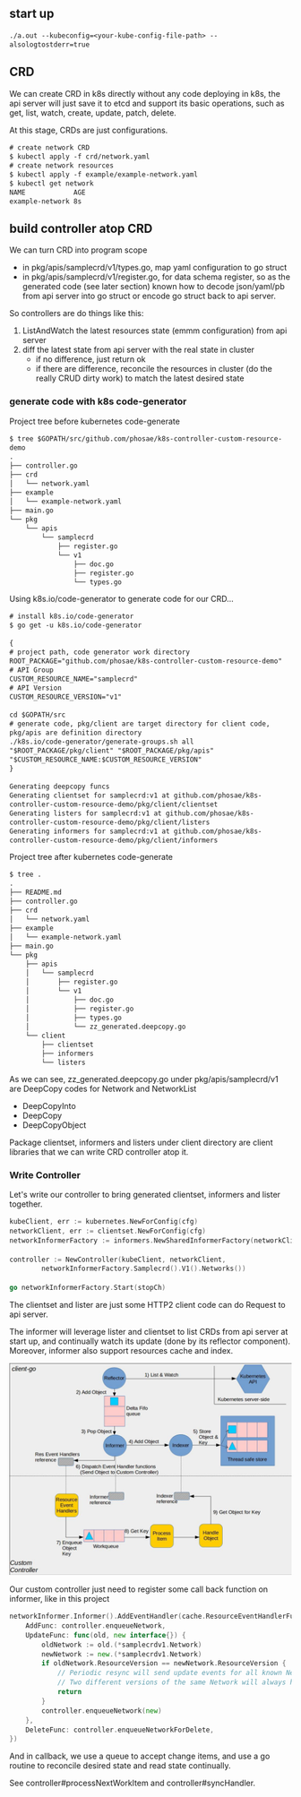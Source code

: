 ## start up
```
./a.out --kubeconfig=<your-kube-config-file-path> --alsologtostderr=true
```
## CRD
We can create CRD in k8s directly without any code deploying in k8s, 
the api server will just save it to etcd and support its basic operations, such as get, list, watch, create, update, patch, delete.

At this stage, CRDs are just configurations.

```
# create network CRD
$ kubectl apply -f crd/network.yaml
# create network resources
$ kubectl apply -f example/example-network.yaml
$ kubectl get network
NAME            AGE
example-network 8s
```

## build controller atop CRD
We can turn CRD into program scope
* in pkg/apis/samplecrd/v1/types.go, map yaml configuration to go struct
* in pkg/apis/samplecrd/v1/register.go, for data schema register, so as the generated code (see later section) known how to decode json/yaml/pb from api server into go struct or encode go struct back to api server.

So controllers are do things like this:
1. ListAndWatch the latest resources state (emmm configuration) from api server
2. diff the latest state from api server with the real state in cluster
   * if no difference, just return ok
   * if there are difference, reconcile the resources in cluster (do the really CRUD dirty work) to match the latest desired state

### generate code with k8s code-generator
Project tree before kubernetes code-generate
```
$ tree $GOPATH/src/github.com/phosae/k8s-controller-custom-resource-demo
.
├── controller.go
├── crd
│   └── network.yaml
├── example
│   └── example-network.yaml
├── main.go
└── pkg
    └── apis
        └── samplecrd
            ├── register.go
            └── v1
                ├── doc.go
                ├── register.go
                └── types.go
```
Using k8s.io/code-generator to generate code for our CRD...
```
# install k8s.io/code-generator
$ go get -u k8s.io/code-generator

{
# project path, code generator work directory
ROOT_PACKAGE="github.com/phosae/k8s-controller-custom-resource-demo"
# API Group
CUSTOM_RESOURCE_NAME="samplecrd"
# API Version
CUSTOM_RESOURCE_VERSION="v1"

cd $GOPATH/src
# generate code, pkg/client are target directory for client code, pkg/apis are definition directory
./k8s.io/code-generator/generate-groups.sh all "$ROOT_PACKAGE/pkg/client" "$ROOT_PACKAGE/pkg/apis" "$CUSTOM_RESOURCE_NAME:$CUSTOM_RESOURCE_VERSION"
}

Generating deepcopy funcs
Generating clientset for samplecrd:v1 at github.com/phosae/k8s-controller-custom-resource-demo/pkg/client/clientset
Generating listers for samplecrd:v1 at github.com/phosae/k8s-controller-custom-resource-demo/pkg/client/listers
Generating informers for samplecrd:v1 at github.com/phosae/k8s-controller-custom-resource-demo/pkg/client/informers
```
Project tree after kubernetes code-generate
```
$ tree .
.
├── README.md
├── controller.go
├── crd
│   └── network.yaml
├── example
│   └── example-network.yaml
├── main.go
└── pkg
    ├── apis
    │   └── samplecrd
    │       ├── register.go
    │       └── v1
    │           ├── doc.go
    │           ├── register.go
    │           ├── types.go
    │           └── zz_generated.deepcopy.go
    └── client
        ├── clientset
        ├── informers
        └── listers
```
As we can see, zz_generated.deepcopy.go under pkg/apis/samplecrd/v1 are DeepCopy codes for Network and NetworkList
* DeepCopyInto
* DeepCopy
* DeepCopyObject

Package clientset, informers and listers under client directory are client libraries that we can write CRD controller atop it.

### Write Controller
Let's write our controller to bring generated clientset, informers and lister together.
 
```go
kubeClient, err := kubernetes.NewForConfig(cfg)
networkClient, err := clientset.NewForConfig(cfg)
networkInformerFactory := informers.NewSharedInformerFactory(networkClient, time.Second*30)

controller := NewController(kubeClient, networkClient,
		networkInformerFactory.Samplecrd().V1().Networks())

go networkInformerFactory.Start(stopCh)
```
The clientset and lister are just some HTTP2 client code can do Request to api server. 

The informer will leverage lister and clientset to list CRDs from api server at start up, and continually watch its update (done by its reflector component). 
Moreover, informer also support resources cache and index.

![](./client-go-controller-interaction.jpeg)

Our custom controller just need to register some call back function on informer, like in this project

```go
networkInformer.Informer().AddEventHandler(cache.ResourceEventHandlerFuncs{
    AddFunc: controller.enqueueNetwork,
    UpdateFunc: func(old, new interface{}) {
        oldNetwork := old.(*samplecrdv1.Network)
        newNetwork := new.(*samplecrdv1.Network)
        if oldNetwork.ResourceVersion == newNetwork.ResourceVersion {
            // Periodic resync will send update events for all known Networks.
            // Two different versions of the same Network will always have different RVs.
            return
        }
        controller.enqueueNetwork(new)
    },
    DeleteFunc: controller.enqueueNetworkForDelete,
})
```
And in callback, we use a queue to accept change items, and use a go routine to reconcile desired state and read state continually. 

See controller#processNextWorkItem and controller#syncHandler. 